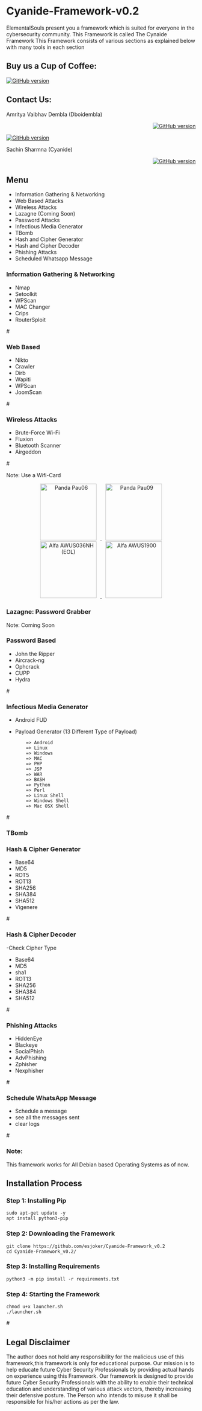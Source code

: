 # Cyanide-Framework-v0.2
ElementalSouls present you a framework which is suited for everyone in the cybersecurity community. This Framework is called The Cynaide Framework
This Framework consists of various sections as explained below with many tools in each section

## Buy us a Cup of Coffee: 
<p align="left">
<a href="https://www.paypal.com/paypalme/elementalsouls"><img title="GitHub version" src="https://camo.githubusercontent.com/ae8af018f80649f3d379eb23dbf59acceaffa24e/68747470733a2f2f6c69626572617061792e636f6d2f6173736574732f776964676574732f646f6e6174652e737667"></a>
</p>

## Contact Us:
Amritya Vaibhav Dembla (Dboidembla)
<p align="right">
<a href="https://in.linkedin.com/in/amritya-vaibhav-dembla"><img title="GitHub version" src="https://img.shields.io/badge/LinkedIn-0077B5?style=for-the-badge&logo=linkedin&logoColor=white"></a>
</p>
<p align="centre">
<a href="https://github.com/Dboidembla"><img title="GitHub version" src="https://img.shields.io/badge/GitHub-100000?style=for-the-badge&logo=github&logoColor=white"></a>
</p>

Sachin Sharmna (Cyanide)
<p align="right">
<a href="https://www.linkedin.com/in/sachin-sharma-13297514b/"><img title="GitHub version" src="https://img.shields.io/badge/LinkedIn-0077B5?style=for-the-badge&logo=linkedin&logoColor=white"></a>
</p>



## Menu

- Information Gathering & Networking
- Web Based Attacks
- Wireless Attacks
- Lazagne (Coming Soon)
- Password Attacks
- Infectious Media Generator
- TBomb
- Hash and Cipher Generator
- Hash and Cipher Decoder
- Phishing Attacks
- Scheduled Whatsapp Message

### Information Gathering & Networking
- Nmap
- Setoolkit
- WPScan
- MAC Changer
- Crips
- RouterSploit

#![]()

### Web Based
- Nikto
- Crawler
- Dirb
- Wapiti
- WPScan
- JoomScan

#![]()

### Wireless Attacks
- Brute-Force Wi-Fi
- Fluxion
- Bluetooth Scanner
- Airgeddon

#![]()

Note: Use a Wifi-Card 

<p align="center">
  <a href="https://www.amazon.in/Panda-Wireless-PAU06-300Mbps-Adapter/dp/B00JDVRCI0">
    <img width="150px" hspace="10px" src="" alt="Panda Pau06">
  </a>
  <a href="https://www.amazon.in/Panda-Wireless-PAU09-N600-Antennas/dp/B01LY35HGO">
    <img width="150px" hspace="10px" src="" alt="Panda Pau09">
  </a>
  <a href="https://www.alfa.com.tw/products/awus036nh?variant=36481029374024">
    <img width="150px" hspace="10px" src="" alt="Alfa AWUS036NH (EOL)">
  </a>
  <a href="https://www.alfa.com.tw/products/awus1900?variant=36473966231624">
    <img width="150px" hspace="10px" src="" alt="Alfa AWUS1900">
  </a>
</p>

### Lazagne: Password Grabber

Note: Coming Soon

### Password Based
- John the Ripper
- Aircrack-ng
- Ophcrack
- CUPP
- Hydra

#![]()

### Infectious Media Generator
- Android FUD
- Payload Generator (13 Different Type of Payload)
          
          => Android
          => Linux
          => Windows
          => MAC
          => PHP
          => JSP
          => WAR
          => BASH
          => Python
          => Perl
          => Linux Shell
          => Windows Shell
          => Mac OSX Shell
          
#![]()

### TBomb

### Hash & Cipher Generator
- Base64
- MD5
- ROT5
- ROT13
- SHA256
- SHA384
- SHA512
- Vigenere

#![]()

### Hash & Cipher Decoder
-Check Cipher Type
- Base64
- MD5
- sha1
- ROT13
- SHA256
- SHA384
- SHA512


#![]()

### Phishing Attacks
- HiddenEye
- Blackeye
- SocialPhish
- AdvPhishing
- Zphisher
- Nexphisher

#![]()

### Schedule WhatsApp Message
- Schedule a message 
- see all the messages sent 
- clear logs 

#![]()

### Note: 
This framework works for All Debian based Operating Systems as of now.



## Installation Process
### Step 1: Installing Pip

```
sudo apt-get update -y
apt install python3-pip
```

### Step 2: Downloading the Framework

```
git clone https://github.com/esjoker/Cyanide-Framework_v0.2
cd Cyanide-Framework_v0.2/
```
### Step 3: Installing Requirements

```
python3 -m pip install -r requirements.txt
```
### Step 4: Starting the Framework
```
chmod u+x launcher.sh
./launcher.sh 
```
#![]()


## Legal Disclaimer
The author does not hold any responsibility for the malicious use of this framework,this framework is only for educational purpose. Our mission is to help educate future Cyber Security Professionals by providing actual hands on experience using this Framework. Our framework is designed to provide future Cyber Security Professionals with the ability to enable their technical education and understanding of various attack vectors, thereby increasing their defensive posture.
The Person who intends to misuse it shall be responsible for his/her actions as per the law.
